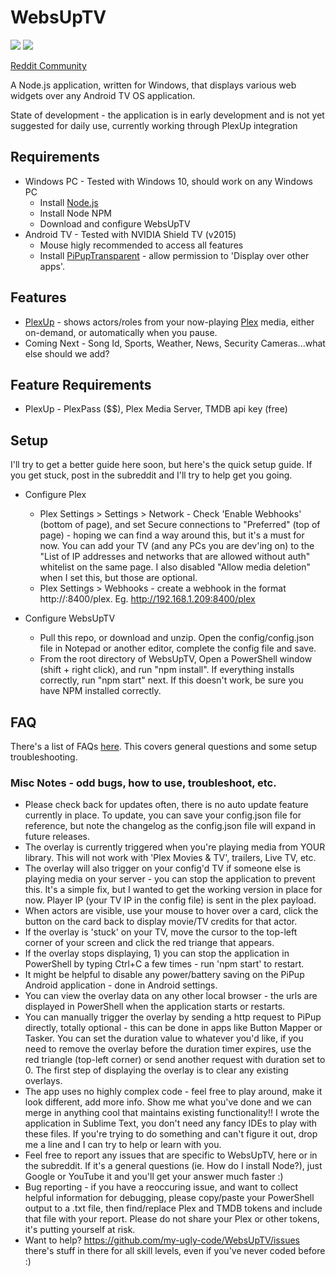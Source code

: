 # WebsUpTV 

![](https://i.ibb.co/q5Hy7x4/foto-no-exif-1.jpg)
![](https://i.ibb.co/crkwTnF/foto-no-exif.jpg)

[Reddit Community](https://www.reddit.com/r/WebsUpTV)

A Node.js application, written for Windows, that displays various web widgets over any Android TV OS application.

State of development - the application is in early development and is not yet suggested for daily use, currently working through PlexUp integration

## Requirements 
- Windows PC - Tested with Windows 10, should work on any Windows PC
  - Install [Node.js](https://nodejs.org/en/download/)
  - Install Node NPM
  - Download and configure WebsUpTV
- Android TV - Tested with NVIDIA Shield TV (v2015)
  - Mouse higly recommended to access all features
  - Install [PiPupTransparent](https://github.com/my-ugly-code/PiPupTransparent/releases) - allow permission to 'Display over other apps'.

## Features
- [PlexUp](https://github.com/my-ugly-code/WebsUpTV/blob/main/README.md#plexup) - shows actors/roles from your now-playing [Plex](https://play.google.com/store/apps/details?id=com.plexapp.android&hl=en_US&gl=US) media, either on-demand, or automatically when you pause.
- Coming Next - Song Id, Sports, Weather, News, Security Cameras...what else should we add?

## Feature Requirements
- PlexUp - PlexPass ($$), Plex Media Server, TMDB api key (free)

## Setup
I'll try to get a better guide here soon, but here's the quick setup guide. If you get stuck, post in the subreddit and I'll try to help get you going. 
- Configure Plex
  - Plex Settings > Settings > Network - Check 'Enable Webhooks' (bottom of page), and set Secure connections to "Preferred" (top of page) - hoping we can find a way around this, but it's a must for now. You can add your TV (and any PCs you are dev'ing on) to the "List of IP addresses and networks that are allowed without auth" whitelist on the same page. I also disabled "Allow media deletion" when I set this, but those are optional.
  - Plex Settings > Webhooks - create a webhook in the format http://<WebsUpTV PC IP>:8400/plex. Eg. http://192.168.1.209:8400/plex
 
- Configure WebsUpTV
  - Pull this repo, or download and unzip. Open the config/config.json file in Notepad or another editor, complete the config file and save.
  - From the root directory of WebsUpTV, Open a PowerShell window (shift + right click), and run "npm install". If everything installs correctly, run "npm start" next. If this doesn't work, be sure you have NPM installed correctly.
  
 ## FAQ
 There's a list of FAQs [here](https://github.com/my-ugly-code/WebsUpTV/wiki/FAQ). This covers general questions and some setup troubleshooting.
  
  
 ### Misc Notes - odd bugs, how to use, troubleshoot, etc.
  - Please check back for updates often, there is no auto update feature currently in place. To update, you can save your config.json file for reference, but note the changelog as the config.json file will expand in future releases.
  - The overlay is currently triggered when you're playing media from YOUR library. This will not work with 'Plex Movies & TV', trailers, Live TV, etc.
  - The overlay will also trigger on your config'd TV if someone else is playing media on your server - you can stop the application to prevent this. It's a simple fix, but I wanted to get the working version in place for now. Player IP (your TV IP in the config file) is sent in the plex payload.
  - When actors are visible, use your mouse to hover over a card, click the button on the card back to display movie/TV credits for that actor.
  - If the overlay is 'stuck' on your TV, move the cursor to the top-left corner of your screen and click the red triange that appears.
  - If the overlay stops displaying, 1) you can stop the application in PowerShell by typing Ctrl+C a few times - run 'npm start' to restart.
  - It might be helpful to disable any power/battery saving on the PiPup Android application - done in Android settings.
  - You can view the overlay data on any other local browser - the urls are displayed in PowerShell when the application starts or restarts.
  - You can manually trigger the overlay by sending a http request to PiPup directly, totally optional - this can be done in apps like Button Mapper or Tasker. You can set the duration value to whatever you'd like, if you need to remove the overlay before the duration timer expires, use the red triangle (top-left corner) or send another request with duration set to 0. The first step of displaying the overlay is to clear any existing overlays.
  - The app uses no highly complex code - feel free to play around, make it look different, add more info. Show me what you've done and we can merge in anything cool that maintains existing functionality!! I wrote the application in Sublime Text, you don't need any fancy IDEs to play with these files. If you're trying to do something and can't figure it out, drop me a line and I can try to help or learn with you.
  - Feel free to report any issues that are specific to WebsUpTV, here or in the subreddit. If it's a general questions (ie. How do I install Node?), just Google or YouTube it and you'll get your answer much faster :)
  - Bug reporting - if you have a reoccuring issue, and want to collect helpful information for debugging, please copy/paste your PowerShell output to a .txt file, then find/replace Plex and TMDB tokens and include that file with your report. Please do not share your Plex or other tokens, it's putting yourself at risk.
  - Want to help? https://github.com/my-ugly-code/WebsUpTV/issues there's stuff in there for all skill levels, even if you've never coded before :)
  
